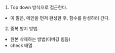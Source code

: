 1. Top down 방식으로 접근한다.
  - 이 말은, 메인을 먼저 완성한 후, 함수를 완성하러 간다.

2. 중복 방지 방법.
  - 원본 삭제하는 방법(디버깅 힘듬)
  - check 배열

